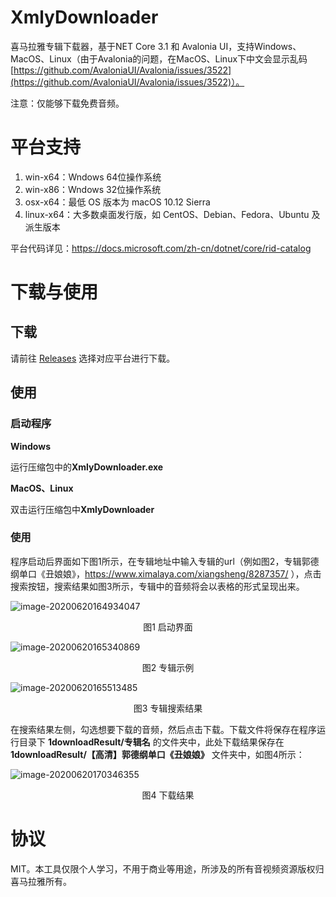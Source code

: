 # XmlyDownloader
喜马拉雅专辑下载器，基于NET Core 3.1 和 Avalonia UI，支持Windows、MacOS、Linux（由于Avalonia的问题，在MacOS、Linux下中文会显示乱码[https://github.com/AvaloniaUI/Avalonia/issues/3522](https://github.com/AvaloniaUI/Avalonia/issues/3522)）。

注意：仅能够下载免费音频。

# 平台支持

1. win-x64：Wndows 64位操作系统
2. win-x86：Wndows 32位操作系统
3. osx-x64：最低 OS 版本为 macOS 10.12 Sierra
4. linux-x64：大多数桌面发行版，如 CentOS、Debian、Fedora、Ubuntu 及派生版本

平台代码详见：https://docs.microsoft.com/zh-cn/dotnet/core/rid-catalog

# 下载与使用

## 下载

请前往 [Releases](https://github.com/zxyao145/XmlyDownloader/releases) 选择对应平台进行下载。

## 使用

### 启动程序

**Windows**

运行压缩包中的**XmlyDownloader.exe**

**MacOS、Linux**

双击运行压缩包中**XmlyDownloader**

### 使用

程序启动后界面如下图1所示，在专辑地址中输入专辑的url（例如图2，专辑郭德纲单口《丑娘娘》，https://www.ximalaya.com/xiangsheng/8287357/ ），点击搜索按钮，搜索结果如图3所示，专辑中的音频将会以表格的形式呈现出来。

![image-20200620164934047](https://github.com/zxyao145/XmlyDownloader/blob/master/mdfiles/start.png)

<Center>图1 启动界面</Center>

![image-20200620165340869](https://github.com/zxyao145/XmlyDownloader/blob/master/mdfiles/专辑示例.png)

<Center>图2 专辑示例</Center>

![image-20200620165513485](https://github.com/zxyao145/XmlyDownloader/blob/master/mdfiles/搜索结果.png)

<Center>图3  专辑搜索结果</Center>

在搜索结果左侧，勾选想要下载的音频，然后点击下载。下载文件将保存在程序运行目录下 **1downloadResult/专辑名** 的文件夹中，此处下载结果保存在 **1downloadResult/【高清】郭德纲单口《丑娘娘》** 文件夹中，如图4所示：

![image-20200620170346355](https://github.com/zxyao145/XmlyDownloader/blob/master/mdfiles/下载结果.png)

<Center>图4 下载结果</Center>

# 协议

MIT。本工具仅限个人学习，不用于商业等用途，所涉及的所有音视频资源版权归喜马拉雅所有。
